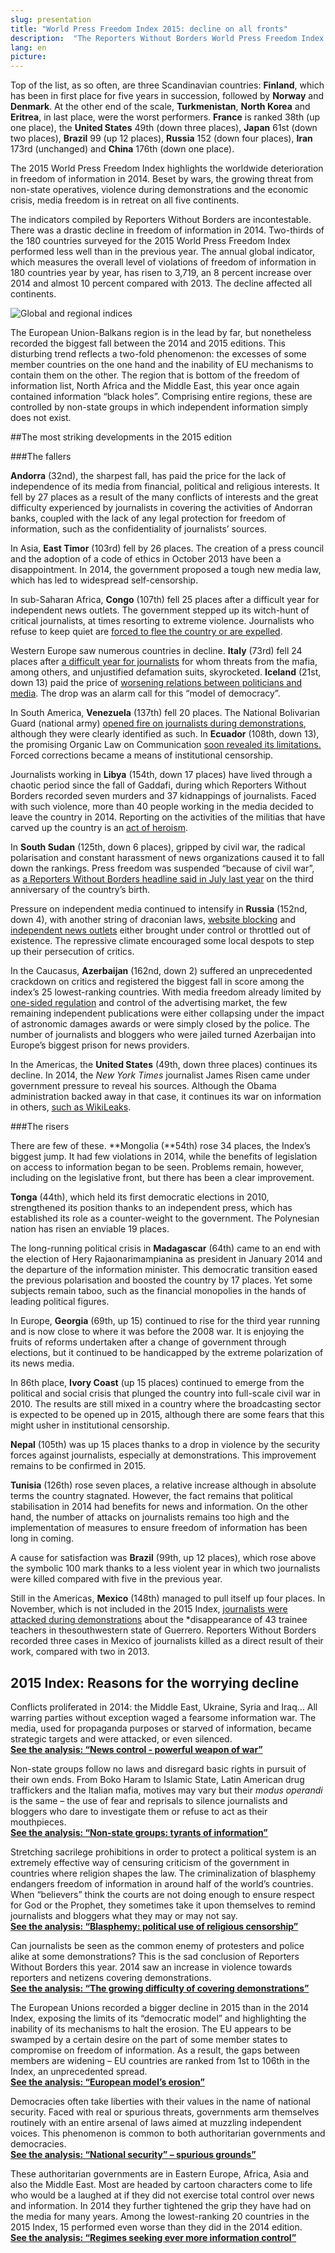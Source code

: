 ```yaml
---
slug: presentation
title: "World Press Freedom Index 2015: decline on all fronts"
description:  "The Reporters Without Borders World Press Freedom Index ranks the performance of 180 countries according to a range of criteria that include media pluralism and independence, respect for the safety and freedom of journalists, and the legislative, institutional and infrastructural environment in which the media operate."
lang: en
picture:
---
```

Top of the list, as so often, are three Scandinavian countries: **Finland**, which has been in first place for five years in succession, followed by **Norway** and **Denmark**. At the other end of the scale, **Turkmenistan**, **North Korea** and **Eritrea**, in last place, were the worst performers. **France** is ranked 38th (up one place), the **United States** 49th (down three places), **Japan** 61st  (down two places), **Brazil** 99 (up 12 places), **Russia** 152 (down four places), **Iran** 173rd (unchanged) and **China** 176th (down one place).   

The 2015 World Press Freedom Index highlights the worldwide deterioration in freedom of information in 2014. Beset by wars, the growing threat from non-state operatives, violence during demonstrations and the economic crisis, media freedom is in retreat on all five continents.

The indicators compiled by Reporters Without Borders are incontestable. There was a drastic decline in freedom of information in 2014. Two-thirds of the 180 countries surveyed for the 2015 World Press Freedom Index performed less well than in the previous year. The annual global indicator, which measures the overall level of violations of freedom of information in 180 countries year by year, has risen to 3,719, an 8 percent increase over 2014 and almost 10 percent compared with 2013. The decline affected all continents. 

![Global and regional indices](http://fr.rsf.org/IMG/png/indices_en.png "Indices")  

The European Union-Balkans region is in the lead by far, but nonetheless recorded the biggest fall between the 2014 and 2015 editions. This disturbing trend reflects a two-fold phenomenon: the excesses of some member countries on the one hand and the inability of EU mechanisms to contain them on the other. The region that is bottom of the freedom of information list, North Africa and the Middle East, this year once again contained information “black holes”. Comprising entire regions, these are controlled by non-state groups in which independent information simply does not exist.

##The most striking developments in the 2015 edition

###The fallers

**Andorra** (32nd), the sharpest fall, has paid the price for the lack of independence of its media from financial, political and religious interests. It fell by 27 places as a result of the many conflicts of interests and the great difficulty experienced by journalists in covering the activities of Andorran banks, coupled with the lack of any legal protection for freedom of information, such as the confidentiality of journalists’ sources. 

In Asia, **East Timor** (103rd) fell by 26 places. The creation of a press council and the adoption of a code of ethics in October 2013 have been a disappointment. In 2014, the government proposed a tough new media law, which has led to widespread self-censorship.  

In sub-Saharan Africa, **Congo** (107th) fell 25 places after a difficult year for independent news outlets. The government stepped up its witch-hunt of critical journalists, at times resorting to extreme violence. Journalists who refuse to keep quiet are [forced to flee the country or are expelled](http://en.rsf.org/congo-are-the-congolese-authorities-29-09-2014,47039.html).      

Western Europe saw numerous countries in decline. **Italy** (73rd) fell 24 places after [a difficult year for journalists](http://en.rsf.org/italy.html) for whom threats from the mafia, among others, and unjustified defamation suits, skyrocketed. **Iceland** (21st, down 13) paid the price of [worsening relations between politicians and media](http://en.rsf.org/iceland-freedom-of-information-in-decline-19-11-2014,47248.html). The drop was an alarm call for this “model of democracy”.  

In South America, **Venezuela** (137th) fell 20 places. The National Bolivarian Guard (national army) [opened fire on journalists during demonstrations](http://en.rsf.org/venezuela-soldiers-target-three-journalists-16-05-2014,46298.html), although they were clearly identified as such. In **Ecuador** (108th, down 13), the promising Organic Law on Communication [soon revealed its limitations.](http://rsf.org/supercom/en.html) Forced corrections became a means of institutional censorship.

Journalists working in **Libya** (154th, down 17 places) have lived through a chaotic period since the fall of Gaddafi, during which Reporters Without Borders recorded seven murders and 37 kidnappings of journalists. Faced with such violence, more than 40 people working in the media decided to leave the country in 2014. Reporting on the activities of the militias that have carved up the country is an [act of heroism](http://en.rsf.org/libya-libya-still-extremely-dangerous-14-10-2014,47108.html).  

In **South Sudan** (125th, down 6 places), gripped by civil war, the radical polarisation and constant harassment of news organizations caused it to fall down the rankings. Press freedom was suspended “because of civil war”, as [a Reporters Without Borders headline said in July last year](http://en.rsf.org/south-sudan-media-freedom-on-hold-in-south-11-07-2014,46620.html) on the third anniversary of the country’s birth.   

Pressure on independent media continued to intensify in **Russia** (152nd, down 4), with another string of draconian laws, [website blocking](http://en.rsf.org/russia-how-far-will-the-crackdown-on-13-03-2014,46003.html) and [independent news outlets](http://en.rsf.org/russia-lenta-ru-website-is-latest-13-03-2014,45996.html) either brought under control or throttled out of existence. The repressive climate encouraged some local despots to step up their persecution of critics.

In the Caucasus, **Azerbaijan** (162nd, down 2) suffered an unprecedented crackdown on critics and registered the biggest fall in score among the index’s 25 lowest-ranking countries. With media freedom already limited by [one-sided regulation](http://en.rsf.org/IMG/pdf/running_scared_ipga_report_2012.pdf) and control of the advertising market, the few remaining independent publications were either collapsing under the impact of astronomic damages awards or were simply closed by the police. The number of journalists and bloggers who were jailed turned Azerbaijan into Europe’s biggest prison for news providers.

In the Americas, the **United States** (49th, down three places) continues its decline. In 2014, the _New York Times_ journalist James Risen came under government pressure to reveal his sources. Although the Obama administration backed away in that case, it continues its war on information in others, [such as WikiLeaks](http://en.rsf.org/united-states-leaked-documents-show-how-us-20-02-2014,45907.html).  

###The risers

There are few of these. **Mongolia (**54th) rose 34 places, the Index’s biggest jump. It had few violations in 2014, while the benefits of legislation on access to information began to be seen. Problems remain, however, including on the legislative front, but there has been a clear improvement. 

**Tonga** (44th), which held its first democratic elections in 2010, strengthened its position thanks to an independent press, which has established its role as a counter-weight to the government. The Polynesian nation has risen an enviable 19 places.

The long-running political crisis in **Madagascar** (64th) came to an end with the election of Hery Rajaonarimampianina as president in January 2014 and the departure of the information minister. This democratic transition eased the previous polarisation and boosted the country by 17 places. Yet some subjects remain taboo, such as the financial monopolies in the hands of leading political figures.

In Europe, **Georgia** (69th, up 15) continued to rise for the third year running and is now close to where it was before the 2008 war. It is enjoying the fruits of reforms undertaken after a change of government through elections, but it continued to be handicapped by the extreme polarization of its news media.  

In 86th place, **Ivory Coast** (up 15 places) continued to emerge from the political and social crisis that plunged the country into full-scale civil war in 2010. The results are still mixed in a country where the broadcasting sector is expected to be opened up in 2015, although there are some fears that this might usher in institutional censorship.  

**Nepal** (105th) was up 15 places thanks to a drop in violence by the security forces against journalists, especially at demonstrations. This improvement remains to be confirmed in 2015. 

**Tunisia** (126th) rose seven places, a relative increase although in absolute terms the country stagnated.  However, the fact remains that political stabilisation in 2014 had benefits for news and information. On the other hand, the number of attacks on journalists remains too high and the implementation of measures to ensure freedom of information has been long in coming.  

A cause for satisfaction was **Brazil** (99th, up 12 places), which rose above the symbolic 100 mark thanks to a less violent year in which two journalists were killed compared with five in the previous year.

Still in the Americas, **Mexico** (148th) managed to pull itself up four places. In November, which is not included in the 2015 Index, [journalists were attacked during demonstrations](http://en.rsf.org/mexico-another-14-journalists-injured-in-25-11-2014,47270.html) about the *disappearance of 43 trainee teachers in thesouthwestern state of Guerrero. Reporters Without Borders recorded three cases in Mexico of journalists killed as a direct result of their work, compared with two in 2013.

## 2015 Index: Reasons for the worrying decline

Conflicts proliferated in 2014: the Middle East, Ukraine, Syria and Iraq…
All warring parties without exception waged a fearsome information war. The media, used for propaganda purposes or starved of information, became strategic targets and were attacked, or even silenced.  
[**See the analysis: “News control - powerful weapon of war”**](http://index.rsf.org/#!/themes/news-control-weapon)

Non-state groups follow no laws and disregard basic rights in pursuit of their own ends. From Boko Haram to Islamic State, Latin American drug traffickers and the Italian mafia, motives may vary but their _modus operandi_ is the same – the use of fear and reprisals to silence journalists and bloggers who dare to investigate them or refuse to act as their mouthpieces.  
[**See the analysis: “Non-state groups: tyrants of information”**](http://index.rsf.org/#!/themes/non-states-groups-tyrants-of-information)

Stretching sacrilege prohibitions in order to protect a political system is an extremely effective way of censuring criticism of the government in countries where religion shapes the law. The criminalization of blasphemy endangers freedom of information in around half of the world’s countries. When “believers” think the courts are not doing enough to ensure respect for God or the Prophet, they sometimes take it upon themselves to remind journalists and bloggers what they may or may not say.  
[**See the analysis: “Blasphemy: political use of religious censorship”**](http://index.rsf.org/#!/themes/blasphemy-political-use-of-religious-censorship)

Can journalists be seen as the common enemy of protesters and police alike at some demonstrations? This is the sad conclusion of Reporters Without Borders this year. 2014 saw an increase in violence towards reporters and netizens covering demonstrations.  
[**See the analysis: “The growing difficulty of covering demonstrations”**](http://index.rsf.org/#!/themes/demonstrations-becoming-hazardous)

The European Unions recorded a bigger decline in 2015 than in the 2014 Index, exposing the limits of its “democratic model” and highlighting the inability of its mechanisms to halt the erosion. The EU appears to be swamped by a certain desire on the part of some member states to compromise on freedom of information. As a result, the gaps between members are widening – EU countries are ranked from 1st to 106th in the Index, an unprecedented spread.  
[**See the analysis: “European model’s erosion”**](http://index.rsf.org/#!/themes/european-union-model-erosion)

Democracies often take liberties with their values in the name of national security. Faced with real or spurious threats, governments arm themselves routinely with an entire arsenal of laws aimed at muzzling independent voices. This phenomenon is common to both authoritarian governments and democracies.  
[**See the analysis: “National security” – spurious grounds”**](http://index.rsf.org/#!/themes/national-security-spurious-grounds)

These authoritarian governments are in Eastern Europe, Africa, Asia and also the Middle East. Most are headed by cartoon characters come to life who would be a laughed at if they did not exercise total control over news and information. In 2014 they further tightened the grip they have had on the media for many years. Among the lowest-ranking 20 countries in the 2015 Index, 15 performed even worse than they did in the 2014 edition.  
[**See the analysis: “Regimes seeking ever more information control”**](http://index.rsf.org/#!/themes/regimes-seeking-more-control)